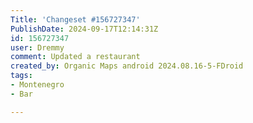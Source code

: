 ```yaml
---
Title: 'Changeset #156727347'
PublishDate: 2024-09-17T12:14:31Z
id: 156727347
user: Dremmy
comment: Updated a restaurant
created_by: Organic Maps android 2024.08.16-5-FDroid
tags:
- Montenegro
- Bar

---
```

